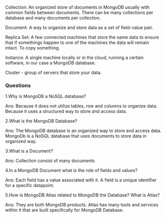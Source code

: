 Collection: An organized store of documents in MongoDB usually with common fields between documents. There can be many collections per database and many documents per collection.

Document: A way to organize and store data as a set of field-value pair.

Replica Set: A few connected machines that store the same data to ensure that if somethings happen to one of the machines the data will remain intact. To copy something.

Instance: A single machine locally or in the cloud, running a certain software, in our case a MongoDB database.

Cluster - group of servers that store your data.

### Questions

1.Why is MongoDB a NoSQL database?

Ans:
Because it does not utilize tables, row and columns to organize data.
Because it uses a structured way to store and access data.

2.What is the MongoDB Database?

Ans:
The MongoDB database is an organized way to store and access data.
MongoDb is a NoSQL database that uses documents to store data in organized way.

3.What is a Document?

Ans:
Collection consist of many documents

4.In a MongoDB Document what is the role of fields and values?

Ans:
Each field has a value associated with it.
A field is a unique identifier for a specific datapoint.

5.How is MongoDB Atlas related to MongoDB the Database? What is Atlas?

Ans:
They are both MongoDB products.
Atlas has many tools and services within it that are built specifically for MongoDB Database.

